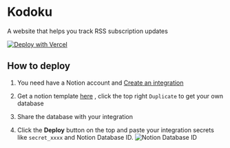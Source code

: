 # Kodoku

A website that helps you track RSS subscription updates

[![Deploy with Vercel](https://vercel.com/button)](https://vercel.com/new/clone?repository-url=https%3A%2F%2Fgithub.com%2Fhyoban%2Fkodoku&env=NOTION_FEED_ID,NOTION_TOKEN)

## How to deploy

1. You need have a Notion account and [Create an integration](https://developers.notion.com/docs/create-a-notion-integration)

2. Get a notion template [here](https://hyoban.notion.site/dfebcfeeaf2e4f049304cf113eb90252?v=9d9ccbc838b84e75b324d2ab28f053c0)
   , click the top right `Duplicate` to get your own database

3. Share the database with your integration

4. Click the **Deploy** button on the top and paste your integration secrets like `secret_xxxx` and Notion Database ID.
   ![Notion Database ID](https://files.readme.io/62e5027-notion_database_id.png)
